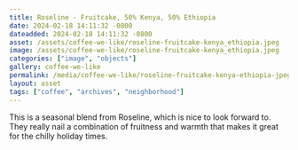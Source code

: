 ```yaml
---
title: Roseline - Fruitcake, 50% Kenya, 50% Ethiopia
date: 2024-02-18 14:11:32 -0800
dateadded: 2024-02-18 14:11:32 -0800
asset: /assets/coffee-we-like/roseline-fruitcake-kenya_ethiopia.jpeg
image: /assets/coffee-we-like/roseline-fruitcake-kenya_ethiopia.jpeg
categories: ["image", "objects"]
gallery: coffee-we-like
permalink: /media/coffee-we-like/roseline-fruitcake-kenya-ethiopia-jpeg
layout: asset
tags: ["coffee", "archives", "neighborhood"]
--- 
```


This is a seasonal blend from Roseline, which is nice to look forward to. They really nail a combination of fruitness and warmth that makes it great for the chilly holiday times.

